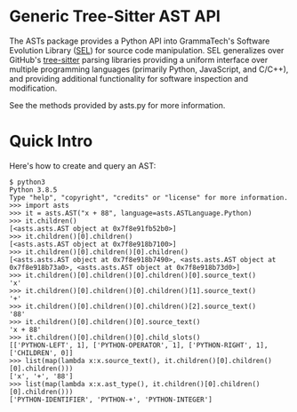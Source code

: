 # Generic Tree-Sitter AST API

The ASTs package provides a Python API into GrammaTech's Software
Evolution Library ([SEL][]) for source code manipulation.  SEL
generalizes over GitHub's [tree-sitter][] parsing libraries providing
a uniform interface over multiple programming languages (primarily
Python, JavaScript, and C/C++), and providing additional functionality
for software inspection and modification.

<!-- TODO: Setup automatic documentation building. -->
See the methods provided by asts.py for more information.

# Quick Intro

Here's how to create and query an AST:

```python3
$ python3
Python 3.8.5
Type "help", "copyright", "credits" or "license" for more information.
>>> import asts
>>> it = asts.AST("x + 88", language=asts.ASTLanguage.Python)
>>> it.children()
[<asts.asts.AST object at 0x7f8e91fb52b0>]
>>> it.children()[0].children()
[<asts.asts.AST object at 0x7f8e918b7100>]
>>> it.children()[0].children()[0].children()
[<asts.asts.AST object at 0x7f8e918b7490>, <asts.asts.AST object at 0x7f8e918b73a0>, <asts.asts.AST object at 0x7f8e918b73d0>]
>>> it.children()[0].children()[0].children()[0].source_text()
'x'
>>> it.children()[0].children()[0].children()[1].source_text()
'+'
>>> it.children()[0].children()[0].children()[2].source_text()
'88'
>>> it.children()[0].children()[0].source_text()
'x + 88'
>>> it.children()[0].children()[0].child_slots()
[['PYTHON-LEFT', 1], ['PYTHON-OPERATOR', 1], ['PYTHON-RIGHT', 1], ['CHILDREN', 0]]
>>> list(map(lambda x:x.source_text(), it.children()[0].children()[0].children()))
['x', '+', '88']
>>> list(map(lambda x:x.ast_type(), it.children()[0].children()[0].children()))
['PYTHON-IDENTIFIER', 'PYTHON-+', 'PYTHON-INTEGER']
```

[tree-sitter]: https://tree-sitter.github.io/tree-sitter/
[SEL]: https://grammatech.github.io/sel/index.html#Software-Evolution-Library
